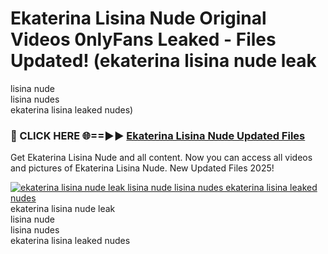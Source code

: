# Ekaterina Lisina Nude Original Videos 0nlyFans Leaked - Files Updated! (ekaterina lisina nude leak<br>
lisina nude<br>
lisina nudes<br>
ekaterina lisina leaked nudes)

<h3>🔴 CLICK HERE 🌐==►► <a href="https://tinyurl.com/2p9ay9w9" rel="nofollow">Ekaterina Lisina Nude Updated Files</a></h3>

Get Ekaterina Lisina Nude and all content. Now you can access all videos and pictures of Ekaterina Lisina Nude. New Updated Files 2025!

[![ekaterina lisina nude leak<br>
lisina nude<br>
lisina nudes<br>
ekaterina lisina leaked nudes](https://i.imgur.com/KQgVmj3.gif)](https://tinyurl.com/2p9ay9w9)
ekaterina lisina nude leak<br>
lisina nude<br>
lisina nudes<br>
ekaterina lisina leaked nudes